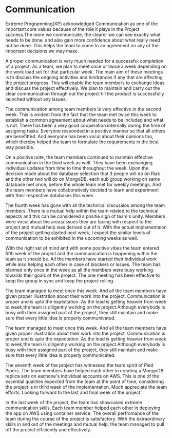 # Communication

Extreme Programming(XP) acknowledged Communication as one of the important core values because of the role it plays in the 
Project success.The more we communicate, the clearer we can see exactly what needs to be done, and also gain more confidence 
about what really need not be done. This helps the team to come to an agreement on any of the important decisions we may make.

A proper communication is very much needed for a successful completion of a project. As a team, we plan to meet once or twice 
a week depending on the work load set for that particular week. The main aim of these meetings is to discuss the ongoing 
activities and hindrances if any that are affecting the project progress. This will enable the team members to exchange ideas 
and discuss the project effectively. We plan to maintain and carry out the clear communication through out the project till the product is successfully launched without any issues.

The communication among team members is very effective in the second week. This is evident from the fact that the team met 
twice this week to establish a common agreement about what needs to be included and what is not. There has been a very good 
cooperation internally during the time of assigning tasks. Everyone responded in a positive manner so that all others are 
benefitted. And everyone has been vocal about their opinions too, which thereby helped the team to formulate the requirements 
in the best way possible.

On a positive note, the team members continued to maintain effective communication in the third week as well. They have been exchanging individual updates from time to time throughout the week. Upon the decision made about the database selection that 3 people will do on Riak and the other two will do on MongoDB, each sub group working on same database met once, before the whole team met for weekly meetings, And the team members have collaboratively decided to learn and experiment with their respective databases this week.

The fourth week has gone with all the technical discussios among the team members. There is a mutual help within the team related to the technical aspects and this can be considered a positie sign of team's unity. Members were vocal about the areas/issues they are facing with respect to the project and mutual help was derived out of it. With the actual implementaion of the project getting started next week, I expect the similar levels of communication to be exhibited in the upcoming weeks as well.

With the right set of mind and with some positive vibes the team entered fifth week of the project and the communication is happening within the team as it should be. All the members have started their individual work while also helping each other in case of blockers or issues. The team has planned only once in the week as all the members were busy working towards their goals of the project. The one meeting has been effective to keep the group in sync and keep the project rolling.

The team managed to meet once this week. And all the team members have given proper illustration about their work into the project. Communication is proper and is upto the expectation. As the load is getting heavier from week to week,the team is diligently working on the project.Although everybody is busy with their assigned part of the project, they still maintain and make sure that every little idea is properly communicated. 

The team managed to meet once this week. And all the team members have given proper illustration about their work into the project. Communication is proper and is upto the expectation. As the load is getting heavier from week to week,the team is diligently working on the project.Although everybody is busy with their assigned part of the project, they still maintain and make sure that every little idea is properly communicated.

The seventh week of the project has witnessed the team spirit of Pied Pipers. The team members have helped each other in creating a MongoDB replica sets on eachone's individual accounts on AWS. This is one of the essential qualities expected from the team at the point of time, considering the project is in third week of the implementation. Much appreciate the team efforts. Looking forward to the last and final week of the project'.

In the last week of the project, the team has showcased extreme communication skills. Each team member helped each other in deploying the app on AWS using container service. The overall perfromance of the team during the course of the project is satisfactory. With the extraordinary skills in and out of the meetings and mutual help, the team managed to pull off the project efficiently and effectively.

